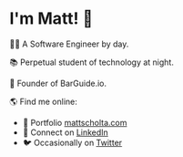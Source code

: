 # I'm Matt! 👋

👨‍💻 A Software Engineer by day.

📚 Perpetual student of technology at night.

🧱 Founder of BarGuide.io.

🌎 Find me online:

- 👱 Portfolio [mattscholta.com](https://www.mattscholta.com)
- 💼 Connect on [LinkedIn](https://www.linkedin.com/in/matthewscholta)
- 🐦 Occasionally on [Twitter](https://twitter.com/visormatt)
<!-- - 🕹️ Tinkering on [Codepen](https://codepen.io/visormatt) -->
